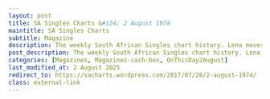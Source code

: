 ```yaml
---
layout: post
title: SA Singles Charts &#124; 2 August 1974
maintitle: SA Singles Charts
subtitle: Magazine
description: The weekly South African Singles chart history. Lena moves up the charts from number 8 to number 5 with Ma! (He’s Making Eyes at Me)
post_description: The weekly South African Singles chart history. Lena moves up the charts from number 8 to number 5 with Ma! (He’s Making Eyes at Me)
categories: [Magazines, Magazines-cash-box, OnThisDay2August]
last_modified_at: 2 August 2025
redirect_to: https://sacharts.wordpress.com/2017/07/28/2-august-1974/
class: external-link
---
```


